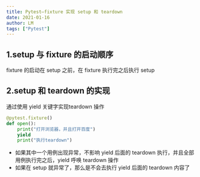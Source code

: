 ```yaml
---
title: Pytest—fixture 实现 setup 和 teardown
date: 2021-01-16
author: LM
tags: ["Pytest"]
---
```


## 1.setup 与 fixture 的启动顺序

fixture 的启动在 setup 之前，在 fixture 执行完之后执行 setup

## 2.setup 和 teardown 的实现

通过使用 yield 关键字实现teardown 操作

```python
@pytest.fixture()
def open():
    print("打开浏览器，并且打开百度")
    yield
    print("执行teardown")
```

- 如果其中一个用例出现异常，不影响 yield 后面的 teardown 执行，并且全部用例执行完之后，yield 呼唤 teardown 操作
- 如果在 setup 就异常了，那么是不会去执行 yield 后面的 teardown 内容了